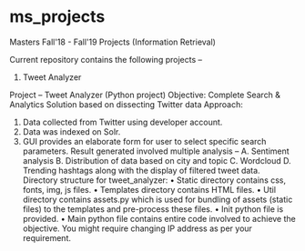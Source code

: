 # ms_projects
Masters Fall'18 - Fall'19 Projects (Information Retrieval)

Current repository contains the following projects  –
1. Tweet Analyzer

Project – Tweet Analyzer (Python project)
Objective: Complete Search & Analytics Solution based on dissecting Twitter data
Approach: 
1.	Data collected from Twitter using developer account.
2.	Data was indexed on Solr.
3.	GUI provides an elaborate form for user to select specific search parameters. 
Result generated involved multiple analysis – 
A. Sentiment analysis
B. Distribution of data based on city and topic
C. Wordcloud 
D. Trending hashtags along with the display of filtered tweet data.
Directory structure for tweet_analyzer:
•	Static directory contains css, fonts, img, js files.
•	Templates directory contains HTML files.
•	Util directory contains assets.py which is used for bundling of assets (static files) to the templates and pre-process these files.
•	Init python file is provided.
•	Main python file contains entire code involved to achieve the objective. You might require changing IP address as per your requirement.
